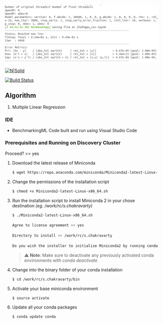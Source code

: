 ![BenchmarkingML](/images/logo.png)

[![N|Solid](https://cldup.com/dTxpPi9lDf.thumb.png)](https://nodesource.com/products/nsolid)

[![Build Status](https://travis-ci.org/joemccann/dillinger.svg?branch=master)](https://travis-ci.org/joemccann/dillinger)

## Algorithm
1. Multiple Linear Regression

### IDE 

* BenchmarkingML Code built and run using Visual Studio Code 

### Prerequisites and Running on Discovery Cluster


Proceed? >> yes


1. Download the latest release of Miniconda
    ```sh
    $ wget https://repo.anaconda.com/miniconda/Miniconda2-latest-Linux-x86_64.sh
    ```

2. Change the permissions of the installation script
    ```sh
    $ chmod +x Miniconda2-latest-Linux-x86_64.sh
    ```

3. Run the installation script to install Miniconda 2 in your chose destination _(eg. /work/rc/s.chakravarty)_
    ```sh
    $ ./Miniconda2-latest-Linux-x86_64.sh
    
    Agree to license agreement >> yes
    
    Directory to install >> /work/rc/s.chakravarty
    
    Do you wish the installer to initialize Miniconda2 by running conda init? [yes|no] >>> yes
    ```
    > :warning: **Note**: Make sure to deactivate any previously activated conda environments with _conda deactivate_

4. Change into the binary folder of your conda installation
    ```sh
    $ cd /work/rc/s.chakravarty/bin
    ```

5. Activate your base miniconda environment
    ```sh
    $ source activate
    ```

6. Update all your conda packages
    ```sh
    $ conda update conda    
    ```
